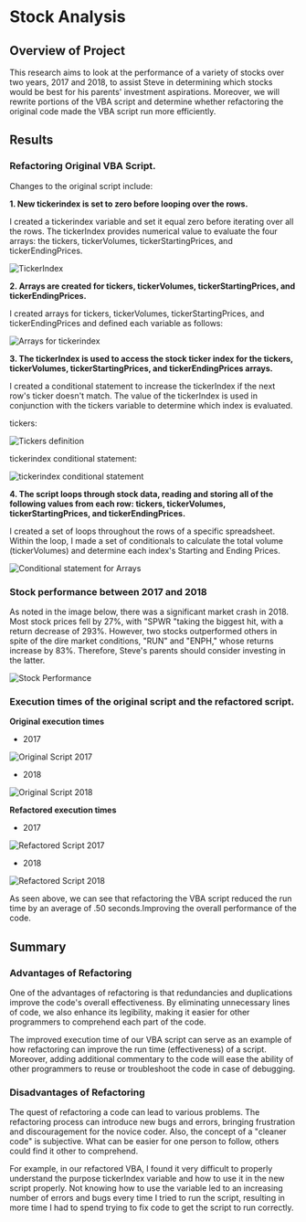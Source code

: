 # Stock Analysis
## Overview of Project
This research aims to look at the performance of a variety of stocks over two years, 2017 and 2018, to assist Steve in determining which stocks would be best for his parents' investment aspirations. Moreover, we will rewrite portions of the VBA script and determine whether refactoring the original code made the VBA script run more efficiently.
## Results
### Refactoring Original VBA Script.
Changes to the original script include:

**1. New tickerindex is set to zero before looping over the rows.**

I created a tickerindex variable and set it equal zero before iterating over all the rows. The tickerIndex provides numerical value to evaluate the four arrays: the tickers, tickerVolumes, tickerStartingPrices, and tickerEndingPrices.

![TickerIndex](https://github.com/msevillano89/stock-analysis/blob/main/Resources/TickerIndex.png)

**2. Arrays are created for tickers, tickerVolumes, tickerStartingPrices, and tickerEndingPrices.**

I created arrays for tickers, tickerVolumes, tickerStartingPrices, and tickerEndingPrices and defined each variable as follows:

![Arrays for tickerindex](https://github.com/msevillano89/stock-analysis/blob/main/Resources/Arrays.png)

**3. The tickerIndex is used to access the stock ticker index for the tickers, tickerVolumes, tickerStartingPrices, and tickerEndingPrices arrays.**

I created a conditional statement to increase the tickerIndex if the next row's ticker doesn't match. The value of the tickerIndex is used in conjunction with the tickers variable to determine which index is evaluated.

tickers:

![Tickers definition](https://github.com/msevillano89/stock-analysis/blob/main/Resources/Tickers.png)

tickerindex conditional statement:

![tickerindex conditional statement](https://github.com/msevillano89/stock-analysis/blob/main/Resources/TickerIndex%20Increase.png)

**4. The script loops through stock data, reading and storing all of the following values from each row: tickers, tickerVolumes, tickerStartingPrices, and tickerEndingPrices.**

I created a set of loops throughout the rows of a specific spreadsheet. Within the loop, I made a set of conditionals to calculate the total volume (tickerVolumes) and determine each index's Starting and Ending Prices.

![Conditional statement for Arrays](https://github.com/msevillano89/stock-analysis/blob/main/Resources/Arrays%20Increase.png)

### Stock performance between 2017 and 2018
As noted in the image below, there was a significant market crash in 2018. Most stock prices fell by 27%, with "SPWR "taking the biggest hit, with a return decrease of 293%. However, two stocks outperformed others in spite of the dire market conditions, "RUN" and "ENPH," whose returns increase by 83%. Therefore, Steve's parents should consider investing in the latter.

![Stock Performance](https://github.com/msevillano89/stock-analysis/blob/main/Resources/2017-2018_Stock%20Performance.png)

### Execution times of the original script and the refactored script.
**Original execution times**
* 2017

![Original Script 2017](https://github.com/msevillano89/stock-analysis/blob/main/Resources/VBA_Original_2017.png)

* 2018

![Original Script 2018](https://github.com/msevillano89/stock-analysis/blob/main/Resources/VBA_Original_2018.png)

**Refactored execution times**
* 2017

![Refactored Script 2017](https://github.com/msevillano89/stock-analysis/blob/main/Resources/VBA_Challenge_2017.png)

* 2018

![Refactored Script 2018](https://github.com/msevillano89/stock-analysis/blob/main/Resources/VBA_Challenge_2018.png)

As seen above, we can see that refactoring the VBA script reduced the run time by an average of .50 seconds.Improving the overall performance of the code. 

## Summary
### Advantages of Refactoring
One of the advantages of refactoring is that redundancies and duplications improve the code's overall effectiveness. By eliminating unnecessary lines of code, we also enhance its legibility, making it easier for other programmers to comprehend each part of the code.

The improved execution time of our VBA script can serve as an example of how refactoring can improve the run time (effectiveness) of a script. Moreover, adding additional commentary to the code will ease the ability of other programmers to reuse or troubleshoot the code in case of debugging.  
 
### Disadvantages of Refactoring
The quest of refactoring a code can lead to various problems. The refactoring process can introduce new bugs and errors, bringing frustration and discouragement for the novice coder. Also, the concept of a "cleaner code" is subjective. What can be easier for one person to follow, others could find it other to comprehend.

For example, in our refactored VBA, I found it very difficult to properly understand the purpose tickerIndex variable and how to use it in the new script properly. Not knowing how to use the variable led to an increasing number of errors and bugs every time I tried to run the script, resulting in more time I had to spend trying to fix code to get the script to run correctly.
